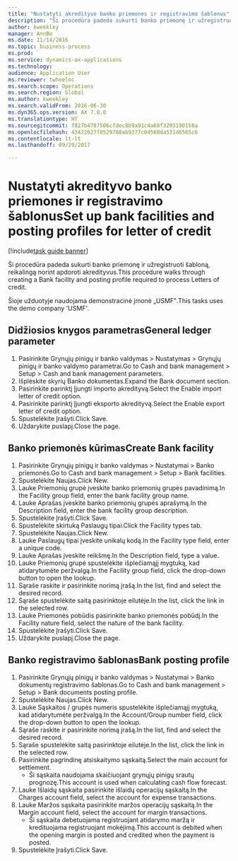 ```yaml
--- 
title: "Nustatyti akredityvo banko priemones ir registravimo šablonus"
description: "Ši procedūra padeda sukurti banko priemonę ir užregistruoti šabloną, reikalingą norint apdoroti akredityvus."
author: kweekley
manager: AnnBe
ms.date: 11/14/2016
ms.topic: business-process
ms.prod: 
ms.service: dynamics-ax-applications
ms.technology: 
audience: Application User
ms.reviewer: twheeloc
ms.search.scope: Operations
ms.search.region: Global
ms.author: kweekley
ms.search.validFrom: 2016-06-30
ms.dyn365.ops.version: AX 7.0.0
ms.translationtype: HT
ms.sourcegitcommit: f827b4787506cfdec8b9a91c4a68f3293190158a
ms.openlocfilehash: 43422627f8529768ab9377c04568da531d6565c6
ms.contentlocale: lt-lt
ms.lasthandoff: 09/29/2017

---
```

# <a name="set-up-bank-facilities-and-posting-profiles-for-letter-of-credit"></a><span data-ttu-id="1da65-103">Nustatyti akredityvo banko priemones ir registravimo šablonus</span><span class="sxs-lookup"><span data-stu-id="1da65-103">Set up bank facilities and posting profiles for letter of credit</span></span>

[!include[task guide banner](../../includes/task-guide-banner.md)]

<span data-ttu-id="1da65-104">Ši procedūra padeda sukurti banko priemonę ir užregistruoti šabloną, reikalingą norint apdoroti akredityvus.</span><span class="sxs-lookup"><span data-stu-id="1da65-104">This procedure walks through creating a Bank facility and posting profile required to process Letters of credit.</span></span> 

<span data-ttu-id="1da65-105">Šioje užduotyje naudojama demonstracinė įmonė „USMF‟.</span><span class="sxs-lookup"><span data-stu-id="1da65-105">This tasks uses the demo company 'USMF'.</span></span>






## <a name="general-ledger-parameter"></a><span data-ttu-id="1da65-106">Didžiosios knygos parametras</span><span class="sxs-lookup"><span data-stu-id="1da65-106">General ledger parameter</span></span>
1. <span data-ttu-id="1da65-107">Pasirinkite Grynųjų pinigų ir banko valdymas > Nustatymas > Grynųjų pinigų ir banko valdymo parametrai.</span><span class="sxs-lookup"><span data-stu-id="1da65-107">Go to Cash and bank management > Setup > Cash and bank management parameters.</span></span>
2. <span data-ttu-id="1da65-108">Išplėskite skyrių Banko dokumentas.</span><span class="sxs-lookup"><span data-stu-id="1da65-108">Expand the Bank document section.</span></span>
3. <span data-ttu-id="1da65-109">Pasirinkite parinktį Įjungti importo akredityvą.</span><span class="sxs-lookup"><span data-stu-id="1da65-109">Select the Enable import letter of credit option.</span></span>
4. <span data-ttu-id="1da65-110">Pasirinkite parinktį Įjungti eksporto akredityvą.</span><span class="sxs-lookup"><span data-stu-id="1da65-110">Select the Enable export letter of credit option.</span></span>
5. <span data-ttu-id="1da65-111">Spustelėkite Įrašyti.</span><span class="sxs-lookup"><span data-stu-id="1da65-111">Click Save.</span></span>
6. <span data-ttu-id="1da65-112">Uždarykite puslapį.</span><span class="sxs-lookup"><span data-stu-id="1da65-112">Close the page.</span></span>

## <a name="create-bank-facility"></a><span data-ttu-id="1da65-113">Banko priemonės kūrimas</span><span class="sxs-lookup"><span data-stu-id="1da65-113">Create Bank facility</span></span>
1. <span data-ttu-id="1da65-114">Pasirinkite Grynųjų pinigų ir banko valdymas > Nustatymai > Banko priemonės.</span><span class="sxs-lookup"><span data-stu-id="1da65-114">Go to Cash and bank management > Setup > Bank facilities.</span></span>
2. <span data-ttu-id="1da65-115">Spustelėkite Naujas.</span><span class="sxs-lookup"><span data-stu-id="1da65-115">Click New.</span></span>
3. <span data-ttu-id="1da65-116">Lauke Priemonių grupė įveskite banko priemonių grupės pavadinimą.</span><span class="sxs-lookup"><span data-stu-id="1da65-116">In the Facility group field, enter the bank facility group name.</span></span>
4. <span data-ttu-id="1da65-117">Lauke Aprašas įveskite banko priemonių grupės aprašymą.</span><span class="sxs-lookup"><span data-stu-id="1da65-117">In the Description field, enter the bank facility group description.</span></span>
5. <span data-ttu-id="1da65-118">Spustelėkite Įrašyti.</span><span class="sxs-lookup"><span data-stu-id="1da65-118">Click Save.</span></span>
6. <span data-ttu-id="1da65-119">Spustelėkite skirtuką Paslaugų tipai.</span><span class="sxs-lookup"><span data-stu-id="1da65-119">Click the Facility types tab.</span></span>
7. <span data-ttu-id="1da65-120">Spustelėkite Naujas.</span><span class="sxs-lookup"><span data-stu-id="1da65-120">Click New.</span></span>
8. <span data-ttu-id="1da65-121">Lauke Paslaugų tipai įveskite unikalų kodą.</span><span class="sxs-lookup"><span data-stu-id="1da65-121">In the Facility type field, enter a unique code.</span></span>
9. <span data-ttu-id="1da65-122">Lauke Aprašas įveskite reikšmę.</span><span class="sxs-lookup"><span data-stu-id="1da65-122">In the Description field, type a value.</span></span>
10. <span data-ttu-id="1da65-123">Lauke Priemonių grupė spustelėkite išplečiamąjį mygtuką, kad atidarytumėte peržvalgą.</span><span class="sxs-lookup"><span data-stu-id="1da65-123">In the Facility group field, click the drop-down button to open the lookup.</span></span>
11. <span data-ttu-id="1da65-124">Sąraše raskite ir pasirinkite norimą įrašą.</span><span class="sxs-lookup"><span data-stu-id="1da65-124">In the list, find and select the desired record.</span></span>
12. <span data-ttu-id="1da65-125">Sąraše spustelėkite saitą pasirinktoje eilutėje.</span><span class="sxs-lookup"><span data-stu-id="1da65-125">In the list, click the link in the selected row.</span></span>
13. <span data-ttu-id="1da65-126">Lauke Priemonės pobūdis pasirinkite banko priemonės pobūdį.</span><span class="sxs-lookup"><span data-stu-id="1da65-126">In the Facility nature field, select the nature of the bank facility.</span></span>
14. <span data-ttu-id="1da65-127">Spustelėkite Įrašyti.</span><span class="sxs-lookup"><span data-stu-id="1da65-127">Click Save.</span></span>
15. <span data-ttu-id="1da65-128">Uždarykite puslapį.</span><span class="sxs-lookup"><span data-stu-id="1da65-128">Close the page.</span></span>

## <a name="bank-posting-profile"></a><span data-ttu-id="1da65-129">Banko registravimo šablonas</span><span class="sxs-lookup"><span data-stu-id="1da65-129">Bank posting profile</span></span>
1. <span data-ttu-id="1da65-130">Pasirinkite Grynųjų pinigų ir banko valdymas > Nustatymai > Banko dokumentų registravimo šablonas.</span><span class="sxs-lookup"><span data-stu-id="1da65-130">Go to Cash and bank management > Setup > Bank documents posting profile.</span></span>
2. <span data-ttu-id="1da65-131">Spustelėkite Naujas.</span><span class="sxs-lookup"><span data-stu-id="1da65-131">Click New.</span></span>
3. <span data-ttu-id="1da65-132">Lauke Sąskaitos / grupės numeris spustelėkite išplečiamąjį mygtuką, kad atidarytumėte peržvalgą.</span><span class="sxs-lookup"><span data-stu-id="1da65-132">In the Account/Group number field, click the drop-down button to open the lookup.</span></span>
4. <span data-ttu-id="1da65-133">Sąraše raskite ir pasirinkite norimą įrašą.</span><span class="sxs-lookup"><span data-stu-id="1da65-133">In the list, find and select the desired record.</span></span>
5. <span data-ttu-id="1da65-134">Sąraše spustelėkite saitą pasirinktoje eilutėje.</span><span class="sxs-lookup"><span data-stu-id="1da65-134">In the list, click the link in the selected row.</span></span>
6. <span data-ttu-id="1da65-135">Pasirinkite pagrindinę atsiskaitymo sąskaitą.</span><span class="sxs-lookup"><span data-stu-id="1da65-135">Select the main account for settlement.</span></span>
    * <span data-ttu-id="1da65-136">Ši sąskaita naudojama skaičiuojant grynųjų pinigų srautų prognozę.</span><span class="sxs-lookup"><span data-stu-id="1da65-136">This account is used when calculating cash flow forecast.</span></span>  
7. <span data-ttu-id="1da65-137">Lauke Išlaidų sąskaita pasirinkite išlaidų operacijų sąskaitą.</span><span class="sxs-lookup"><span data-stu-id="1da65-137">In the Charges account field, select the account for expense transactions.</span></span>
8. <span data-ttu-id="1da65-138">Lauke Maržos sąskaita pasirinkite maržos operacijų sąskaitą.</span><span class="sxs-lookup"><span data-stu-id="1da65-138">In the Margin account field, select the account for margin transactions.</span></span>
    * <span data-ttu-id="1da65-139">Ši sąskaita debetuojama registruojant atidarymo maržą ir kredituojama registruojant mokėjimą.</span><span class="sxs-lookup"><span data-stu-id="1da65-139">This account is debited when the opening margin is posted and credited when the payment is posted.</span></span>  
9. <span data-ttu-id="1da65-140">Spustelėkite Įrašyti.</span><span class="sxs-lookup"><span data-stu-id="1da65-140">Click Save.</span></span>


